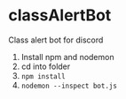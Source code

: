 # classAlertBot
Class alert bot for discord

1) Install npm and nodemon
2) cd into folder
3) `npm install`
4) `nodemon --inspect bot.js`
